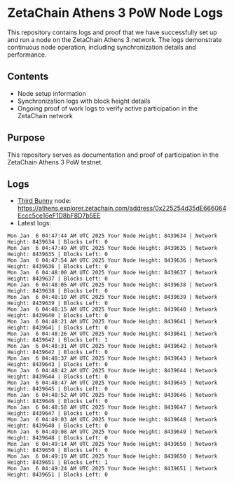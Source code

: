 # ZetaChain Athens 3 PoW Node Logs
This repository contains logs and proof that we have successfully set up and run a node on the ZetaChain Athens 3 network. The logs demonstrate continuous node operation, including synchronization details and performance.

## Contents
- Node setup information
- Synchronization logs with block height details
- Ongoing proof of work logs to verify active participation in the ZetaChain network

## Purpose
This repository serves as documentation and proof of participation in the ZetaChain Athens 3 PoW testnet.

## Logs

- [Third Bunny](https://thirdbunny.xyz/) node: https://athens.explorer.zetachain.com/address/0x225254d35dE666064Eccc5ce16eF1D8bF8D7b5EE
- Latest logs:
```
Mon Jan  6 04:47:44 AM UTC 2025 Your Node Height: 8439634 | Network Height: 8439634 | Blocks Left: 0
Mon Jan  6 04:47:49 AM UTC 2025 Your Node Height: 8439635 | Network Height: 8439635 | Blocks Left: 0
Mon Jan  6 04:47:54 AM UTC 2025 Your Node Height: 8439636 | Network Height: 8439636 | Blocks Left: 0
Mon Jan  6 04:48:00 AM UTC 2025 Your Node Height: 8439637 | Network Height: 8439637 | Blocks Left: 0
Mon Jan  6 04:48:05 AM UTC 2025 Your Node Height: 8439638 | Network Height: 8439638 | Blocks Left: 0
Mon Jan  6 04:48:10 AM UTC 2025 Your Node Height: 8439639 | Network Height: 8439639 | Blocks Left: 0
Mon Jan  6 04:48:15 AM UTC 2025 Your Node Height: 8439640 | Network Height: 8439640 | Blocks Left: 0
Mon Jan  6 04:48:21 AM UTC 2025 Your Node Height: 8439641 | Network Height: 8439641 | Blocks Left: 0
Mon Jan  6 04:48:26 AM UTC 2025 Your Node Height: 8439641 | Network Height: 8439642 | Blocks Left: 1
Mon Jan  6 04:48:31 AM UTC 2025 Your Node Height: 8439642 | Network Height: 8439642 | Blocks Left: 0
Mon Jan  6 04:48:37 AM UTC 2025 Your Node Height: 8439643 | Network Height: 8439643 | Blocks Left: 0
Mon Jan  6 04:48:42 AM UTC 2025 Your Node Height: 8439644 | Network Height: 8439644 | Blocks Left: 0
Mon Jan  6 04:48:47 AM UTC 2025 Your Node Height: 8439645 | Network Height: 8439645 | Blocks Left: 0
Mon Jan  6 04:48:52 AM UTC 2025 Your Node Height: 8439646 | Network Height: 8439646 | Blocks Left: 0
Mon Jan  6 04:48:58 AM UTC 2025 Your Node Height: 8439647 | Network Height: 8439647 | Blocks Left: 0
Mon Jan  6 04:49:03 AM UTC 2025 Your Node Height: 8439648 | Network Height: 8439648 | Blocks Left: 0
Mon Jan  6 04:49:08 AM UTC 2025 Your Node Height: 8439649 | Network Height: 8439648 | Blocks Left: 0
Mon Jan  6 04:49:14 AM UTC 2025 Your Node Height: 8439650 | Network Height: 8439650 | Blocks Left: 0
Mon Jan  6 04:49:19 AM UTC 2025 Your Node Height: 8439650 | Network Height: 8439651 | Blocks Left: 1
Mon Jan  6 04:49:24 AM UTC 2025 Your Node Height: 8439651 | Network Height: 8439651 | Blocks Left: 0
```

